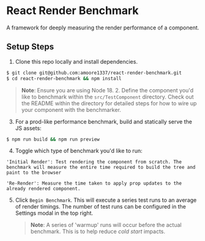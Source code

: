 # React Render Benchmark

A framework for deeply measuring the render performance of a component.

## Setup Steps

1. Clone this repo locally and install dependencies.

```bash
$ git clone git@github.com:amoore1337/react-render-benchmark.git
$ cd react-render-benchmark && npm install
```

> **Note**: Ensure you are using Node 18. 2. Define the component you'd like to benchmark within the `src/TestComponent` directory. Check out the README within the directory for detailed steps for how to wire up your component with the benchmarker.

3. For a prod-like performance benchmark, build and statically serve the JS assets:

```bash
$ npm run build && npm run preview
```

4. Toggle which type of benchmark you'd like to run:

```
'Initial Render': Test rendering the component from scratch. The benchmark will measure the entire time required to build the tree and paint to the browser

'Re-Render': Measure the time taken to apply prop updates to the already rendered component.
```

5. Click `Begin Benchmark`. This will execute a series test runs to an average of render timings. The number of test runs can be configured in the Settings modal in the top right.
   > **Note**: A series of 'warmup' runs will occur before the actual benchmark. This is to help reduce _cold start_ impacts.
